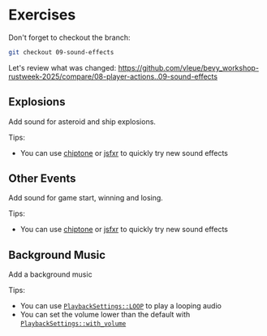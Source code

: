 # Exercises

Don't forget to checkout the branch:

```sh
git checkout 09-sound-effects
```

Let's review what was changed: <https://github.com/vleue/bevy_workshop-rustweek-2025/compare/08-player-actions..09-sound-effects>

## Explosions

Add sound for asteroid and ship explosions.

Tips:

- You can use [chiptone](https://sfbgames.itch.io/chiptone) or [jsfxr](https://sfxr.me) to quickly try new sound effects

## Other Events

Add sound for game start, winning and losing.

Tips:

- You can use [chiptone](https://sfbgames.itch.io/chiptone) or [jsfxr](https://sfxr.me) to quickly try new sound effects

## Background Music

Add a background music

Tips:

- You can use [`PlaybackSettings::LOOP`](https://docs.rs/bevy/0.16.0/bevy/audio/struct.PlaybackSettings.html#associatedconstant.LOOP) to play a looping audio
- You can set the volume lower than the default with [`PlaybackSettings::with_volume`](https://docs.rs/bevy/0.16.0/bevy/audio/struct.PlaybackSettings.html#method.with_volume)
